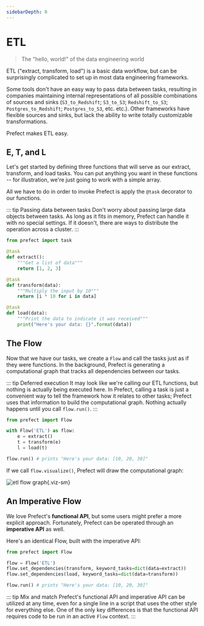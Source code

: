 ```yaml
---
sidebarDepth: 0
---
```

# ETL

> The "hello, world!" of the data engineering world

ETL ("extract, transform, load") is a basic data workflow, but can be surprisingly complicated to set up in most data engineering frameworks.

Some tools don't have an easy way to pass data between tasks, resulting in companies maintaining internal representations of all possible combinations of sources and sinks (`S3_to_Redshift`; `S3_to_S3`; `Redshift_to_S3`; `Postgres_to_Redshift`; `Postgres_to_S3`, etc. etc.). Other frameworks have flexible sources and sinks, but lack the ability to write totally customizable transformations.

Prefect makes ETL easy.

## E, T, and L

Let's get started by defining three functions that will serve as our extract, transform, and load tasks. You can put anything you want in these functions -- for illustration, we're just going to work with a simple array.

All we have to do in order to invoke Prefect is apply the `@task` decorator to our functions.

::: tip Passing data between tasks
Don't worry about passing large data objects between tasks. As long as it fits in memory, Prefect can handle it with no special settings. If it doesn't, there are ways to distribute the operation across a cluster.
:::

```python
from prefect import task

@task
def extract():
    """Get a list of data"""
    return [1, 2, 3]

@task
def transform(data):
    """Multiply the input by 10"""
    return [i * 10 for i in data]

@task
def load(data):
    """Print the data to indicate it was received"""
    print("Here's your data: {}".format(data))
```

## The Flow

Now that we have our tasks, we create a `Flow` and call the tasks just as if they were functions. In the background, Prefect is generating a computational graph that tracks all dependencies between our tasks.

::: tip Deferred execution
It may look like we're calling our ETL functions, but nothing is actually being executed here. In Prefect, calling a task is just a convenient way to tell the framework how it relates to other tasks; Prefect uses that information to build the computational graph. Nothing actually happens until you call `flow.run()`.
:::

```python
from prefect import Flow

with Flow('ETL') as flow:
    e = extract()
    t = transform(e)
    l = load(t)

flow.run() # prints "Here's your data: [10, 20, 30]"
```

If we call `flow.visualize()`, Prefect will draw the computational graph:

![etl flow graph](/etl.png){.viz-sm}

## An Imperative Flow

We love Prefect's **functional API**, but some users might prefer a more explicit approach. Fortunately, Prefect can be operated through an **imperative API** as well.

Here's an identical Flow, built with the imperative API:

```python
from prefect import Flow

flow = Flow('ETL')
flow.set_dependencies(transform, keyword_tasks=dict(data=extract))
flow.set_dependencies(load, keyword_tasks=dict(data=transform))

flow.run() # prints "Here's your data: [10, 20, 30]"
```

::: tip Mix and match
Prefect's functional API and imperative API can be utilized at any time, even for a single line in a script that uses the other style for everything else. One of the only key differences is that the functional API requires code to be run in an active `Flow` context.
:::
